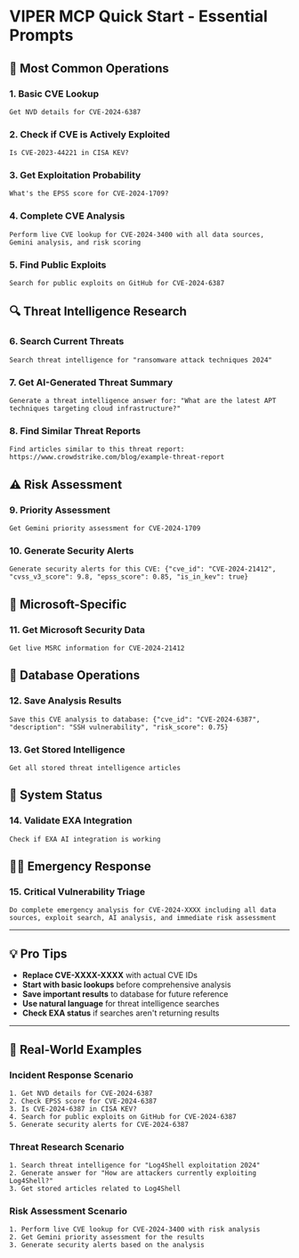 # VIPER MCP Quick Start - Essential Prompts

## 🚀 Most Common Operations

### 1. Basic CVE Lookup
```
Get NVD details for CVE-2024-6387
```

### 2. Check if CVE is Actively Exploited
```
Is CVE-2023-44221 in CISA KEV?
```

### 3. Get Exploitation Probability
```
What's the EPSS score for CVE-2024-1709?
```

### 4. Complete CVE Analysis
```
Perform live CVE lookup for CVE-2024-3400 with all data sources, Gemini analysis, and risk scoring
```

### 5. Find Public Exploits
```
Search for public exploits on GitHub for CVE-2024-6387
```

## 🔍 Threat Intelligence Research

### 6. Search Current Threats
```
Search threat intelligence for "ransomware attack techniques 2024"
```

### 7. Get AI-Generated Threat Summary
```
Generate a threat intelligence answer for: "What are the latest APT techniques targeting cloud infrastructure?"
```

### 8. Find Similar Threat Reports
```
Find articles similar to this threat report: https://www.crowdstrike.com/blog/example-threat-report
```

## ⚠️ Risk Assessment

### 9. Priority Assessment
```
Get Gemini priority assessment for CVE-2024-1709
```

### 10. Generate Security Alerts
```
Generate security alerts for this CVE: {"cve_id": "CVE-2024-21412", "cvss_v3_score": 9.8, "epss_score": 0.85, "is_in_kev": true}
```

## 🏢 Microsoft-Specific

### 11. Get Microsoft Security Data
```
Get live MSRC information for CVE-2024-21412
```

## 💾 Database Operations

### 12. Save Analysis Results
```
Save this CVE analysis to database: {"cve_id": "CVE-2024-6387", "description": "SSH vulnerability", "risk_score": 0.75}
```

### 13. Get Stored Intelligence
```
Get all stored threat intelligence articles
```

## 🔧 System Status

### 14. Validate EXA Integration
```
Check if EXA AI integration is working
```

## 🏃‍♂️ Emergency Response

### 15. Critical Vulnerability Triage
```
Do complete emergency analysis for CVE-2024-XXXX including all data sources, exploit search, AI analysis, and immediate risk assessment
```

---

## 💡 Pro Tips

- **Replace CVE-XXXX-XXXX** with actual CVE IDs
- **Start with basic lookups** before comprehensive analysis
- **Save important results** to database for future reference
- **Use natural language** for threat intelligence searches
- **Check EXA status** if searches aren't returning results

---

## 🎯 Real-World Examples

### Incident Response Scenario
```
1. Get NVD details for CVE-2024-6387
2. Check EPSS score for CVE-2024-6387
3. Is CVE-2024-6387 in CISA KEV?
4. Search for public exploits on GitHub for CVE-2024-6387
5. Generate security alerts for CVE-2024-6387
```

### Threat Research Scenario
```
1. Search threat intelligence for "Log4Shell exploitation 2024"
2. Generate answer for "How are attackers currently exploiting Log4Shell?"
3. Get stored articles related to Log4Shell
```

### Risk Assessment Scenario
```
1. Perform live CVE lookup for CVE-2024-3400 with risk analysis
2. Get Gemini priority assessment for the results
3. Generate security alerts based on the analysis
```
